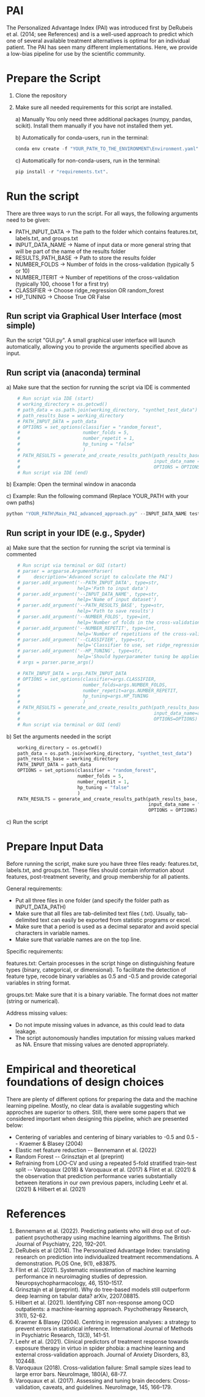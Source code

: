 # PAI

The Personalized Advantage Index (PAI) was introduced first by DeRubeis et al. (2014; see References) and is a well-used approach to predict which one of several available treatment alternatives is optimal for an individual patient. The PAI has seen many different implementations. Here, we provide a low-bias pipeline for use by the scientific community.

# Prepare the Script

1. Clone the repository
2. Make sure all needed requirements for this script are installed.

   a) Manually
       You only need three additional packages (numpy, pandas, scikit). Install them manually if you have not installed them yet.
    
    b) Automatically for conda-users, run in the terminal:
    
    ```python
    conda env create -f "YOUR_PATH_TO_THE_ENVIRONMENT\Environment.yaml"
    ```
    
    c) Automatically for non-conda-users, run in the terminal:
    
    ```python
    pip install -r "requirements.txt".
    ```
    

# Run the script

There are three ways to run the script. For all ways, the following arguments need to be given:

- PATH_INPUT_DATA → The path to the folder which contains features.txt, labels.txt, and groups.txt
- INPUT_DATA_NAME → Name of input data or more general string that will be part of the name of the results folder
- RESULTS_PATH_BASE → Path to store the results folder
- NUMBER_FOLDS → Number of folds in the cross-validation (typically 5 or 10)
- NUMBER_ITERIT → Number of repetitions of the cross-validation (typically 100, choose 1 for a first try)
- CLASSIFIER → Choose ridge_regression OR random_forest
- HP_TUNING → Choose True OR False

## Run script via Graphical User Interface (most simple)
Run the script "GUI.py". A small graphical user interface will launch automatically, allowing you to provide the arguments specified above as input.

## Run script via (anaconda) terminal
a) Make sure that the section for running the script via IDE is commented

```python
    # Run script via IDE (start)
    # working_directory = os.getcwd()
    # path_data = os.path.join(working_directory, "synthet_test_data")
    # path_results_base = working_directory
    # PATH_INPUT_DATA = path_data
    # OPTIONS = set_options(classifier = "random_forest",
    #                       number_folds = 5,
    #                       number_repetit = 1,
    #                       hp_tuning = "false"
    #                       )
    # PATH_RESULTS = generate_and_create_results_path(path_results_base,
    #                                                 input_data_name = "test_data",
    #                                                 OPTIONS = OPTIONS)
    # Run script via IDE (end)
```

b) Example: Open the terminal window in anaconda

c) Example: Run the following command (Replace YOUR_PATH with your own paths)

```python
python "YOUR_PATH\Main_PAI_advanced_approach.py" --INPUT_DATA_NAME test --PATH_INPUT_DATA "YOUR_PATH/PAI_Advanced_Approach/synthet_test_data" --PATH_RESULTS_BASE "YOUR_RESULTS_PATH" --NUMBER_FOLDS 5 --NUMBER_REPETIT 1 --CLASSIFIER ridge_regression --HP_TUNING False
```

## Run script in your IDE (e.g., Spyder)

a) Make sure that the section for running the script via terminal is commented

```python
    # Run script via terminal or GUI (start)
    # parser = argparse.ArgumentParser(
    #     description='Advanced script to calculate the PAI')
    # parser.add_argument('--PATH_INPUT_DATA', type=str,
    #                     help='Path to input data')
    # parser.add_argument('--INPUT_DATA_NAME', type=str,
    #                     help='Name of input dataset')
    # parser.add_argument('--PATH_RESULTS_BASE', type=str,
    #                     help='Path to save results')
    # parser.add_argument('--NUMBER_FOLDS', type=int,
    #                     help='Number of folds in the cross-validation')
    # parser.add_argument('--NUMBER_REPETIT', type=int,
    #                     help='Number of repetitions of the cross-validation')
    # parser.add_argument('--CLASSIFIER', type=str,
    #                     help='Classifier to use, set ridge_regression or random_forest')
    # parser.add_argument('--HP_TUNING', type=str,
    #                     help='Should hyperparameter tuning be applied? Set False or True')
    # args = parser.parse_args()

    # PATH_INPUT_DATA = args.PATH_INPUT_DATA
    # OPTIONS = set_options(classifier=args.CLASSIFIER,
    #                       number_folds=args.NUMBER_FOLDS,
    #                       number_repetit=args.NUMBER_REPETIT,
    #                       hp_tuning=args.HP_TUNING
    #                       )
    # PATH_RESULTS = generate_and_create_results_path(path_results_base=args.PATH_RESULTS_BASE,
    #                                                 input_data_name=args.INPUT_DATA_NAME,
    #                                                 OPTIONS=OPTIONS)
    # Run script via terminal or GUI (end)
```

b) Set the arguments needed in the script

```python
    working_directory = os.getcwd()
    path_data = os.path.join(working_directory, "synthet_test_data")
    path_results_base = working_directory
    PATH_INPUT_DATA = path_data
    OPTIONS = set_options(classifier = "random_forest",
                          number_folds = 5,
                          number_repetit = 1,
                          hp_tuning = "false"
                          )
    PATH_RESULTS = generate_and_create_results_path(path_results_base,
                                                    input_data_name = "test_data",
                                                    OPTIONS = OPTIONS)
```

c) Run the script

# Prepare Input Data

Before running the script, make sure you have three files ready: features.txt, labels.txt, and groups.txt. These files should contain information about features, post-treatment severity, and group membership for all patients.

General requirements:

- Put all three files in one folder (and specify the folder path as INPUT_DATA_PATH)
- Make sure that all files are tab-delimited text files (.txt). Usually, tab-delimited text can easily be exported from statistic programs or excel.
- Make sure that a period is used as a decimal separator and avoid special characters in variable names.
- Make sure that variable names are on the top line.

Specific requirements:

features.txt: Certain processes in the script hinge on distinguishing feature types (binary, categorical, or dimensional). To facilitate the detection of feature type, recode binary variables as 0.5 and -0.5 and provide categorial variables in string format.

groups.txt: Make sure that it is a binary variable. The format does not matter (string or numerical).

Address missing values:

- Do not impute missing values in advance, as this could lead to data leakage.
- The script autonomously handles imputation for missing values marked as NA. Ensure that missing values are denoted appropriately.

# Empirical and theoretical foundations of design choices

There are plenty of different options for preparing the data and the machine learning pipeline. Mostly, no clear data is available suggesting which approches are superior to others. Still, there were some papers that we considered important when designing this pipeline, which are presented below:

- Centering of variables and centering of binary variables to -0.5 and 0.5 -- Kraemer & Blasey (2004)
- Elastic net feature reduction -- Bennemann et al. (2022)
- Random Forest -- Grinsztajn et al (preprint)
- Refraining from LOO-CV and using a repeated 5-fold stratified train-test split -- Varoquaux (2018) & Varoquaux et al. (2017) & Flint et al. (2021) & the observation that prediction performance varies substantially between iterations in our own previous papers, including Leehr et al. (2021) & Hilbert et al. (2021)

# **References**

1. Bennemann et al. (2022). Predicting patients who will drop out of out-patient psychotherapy using machine learning algorithms. The British Journal of Psychiatry, 220, 192–201.
2. DeRubeis et al (2014). The Personalized Advantage Index: translating research on prediction into individualized treatment recommendations. A demonstration. PLOS One, 9(1), e83875.
3. Flint et al. (2021). Systematic misestimation of machine learning performance in neuroimaging studies of depression. Neuropsychopharmacology, 46, 1510–1517.
4. Grinsztajn et al (preprint). Why do tree-based models still outperform deep learning on tabular data? arXiv, 2207.08815.
5. Hilbert et al. (2021). Identifying CBT non-response among OCD outpatients: a machine-learning approach. Psychotherapy Research, 31(1), 52-62.
6. Kraemer & Blasey (2004). Centring in regression analyses: a strategy to prevent errors in statistical inference. International Journal of Methods in Psychiatric Research, 13(3), 141-51.
7. Leehr et al. (2021). Clinical predictors of treatment response towards exposure therapy in virtuo in spider phobia: a machine learning and external cross-validation approach. Journal of Anxiety Disorders, 83, 102448.
8. Varoquaux (2018). Cross-validation failure: Small sample sizes lead to large error bars. NeuroImage, 180(A), 68-77.
9. Varoquaux et al. (2017). Assessing and tuning brain decoders: Cross-validation, caveats, and guidelines. NeuroImage, 145, 166–179.
